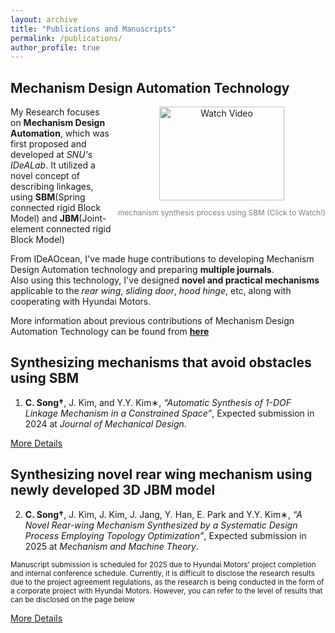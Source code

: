 ```yaml
---
layout: archive
title: "Publications and Manuscripts"
permalink: /publications/
author_profile: true
---
```


## Mechanism Design Automation Technology

<div style="float: right; margin-left: 10px; text-align: center;">
  <a href="https://www.youtube.com/watch?v=cO3l77FlimU">
    <img src="https://img.youtube.com/vi/cO3l77FlimU/0.jpg" alt="Watch Video" style="width: 200px; height: 150px;">
  </a>
  <p style="font-size: 12px; color: gray;">mechanism synthesis process using SBM (Click to Watch!)</p>
</div>

My Research focuses on **Mechanism Design Automation**, which was first proposed and developed at *SNU's IDeALab*.
It utilized a novel concept of describing linkages, using **SBM**(Spring connected rigid Block Model) and **JBM**(Joint-element connected rigid Block Model)  

From IDeAOcean, I've made huge contributions to developing Mechanism Design Automation technology and preparing **multiple journals**.  
Also using this technology, I've designed **novel and practical mechanisms** applicable to the *rear wing*, *sliding door*, *hood hinge*, etc, along with cooperating with Hyundai Motors.  

More information about previous contributions of Mechanism Design Automation Technology can be found from **[here](https://ideaocean.ai/technology/)**







## Synthesizing mechanisms that avoid obstacles using SBM
1. **C. Song†**, J. Kim, and Y.Y. Kim∗, *“Automatic Synthesis of 1-DOF Linkage Mechanism in a Constrained Space”*, Expected
submission in 2024 at *Journal of Mechanical Design*.

[More Details](https://cksdml1014.github.io/chanisong//publication/2009-10-01-paper-title-number-1)


## Synthesizing novel rear wing mechanism using newly developed 3D JBM model
2. **C. Song†**, J. Kim, J. Kim, J. Jang, Y. Han, E. Park and Y.Y. Kim∗, *“A Novel Rear-wing Mechanism Synthesized by a
Systematic Design Process Employing Topology Optimization”*, Expected submission in 2025 at *Mechanism and Machine
Theory*.

<small>
Manuscript submission is scheduled for 2025 due to Hyundai Motors’ project completion and internal conference schedule.
Currently, it is difficult to disclose the research results due to the project agreement regulations, as the research is being conducted in the form of a corporate project with Hyundai Motors.
However, you can refer to the level of results that can be disclosed on the page below
</small>

[More Details](https://cksdml1014.github.io/chanisong//publication/2010-10-01-paper-title-number-2)
